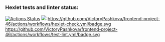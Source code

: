 ### Hexlet tests and linter status:
[![Actions Status](https://github.com/VictoryPashkova/frontend-project-46/workflows/hexlet-check/badge.svg)](https://github.com/VictoryPashkova/frontend-project-46/actions)
<a href="https://codeclimate.com/github/VictoryPashkova/frontend-project-46/maintainability"><img src="https://api.codeclimate.com/v1/badges/0644bc4adf22f066f99f/maintainability" /></a>
https://github.com/VictoryPashkova/frontend-project-46/actions/workflows/hexlet-check.yml/badge.svg
https://github.com/VictoryPashkova/frontend-project-46/actions/workflows/test-lint.yml/badge.svg

